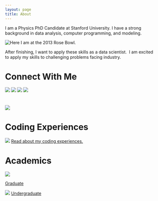 ```yaml
---
layout: page
title: About
---
```


I am a Physics PhD Candidate at Stanford University. I have a strong background in data analysis, computer programming, and modeling.

![Here I am at the 2013 Rose Bowl.](http://joshualande.com/wp-content/uploads/stanford_rosebowl_photo_2013-e1361222975696-940x689.jpg)

After finishing, I want to apply these skills as a data scientist.  I am excited to apply my skills to challenging problems facing industry.

# Connect With Me

<a href="https://plus.google.com/110027857211432852415/"><img src="http://joshualande.com/wp-content/uploads/googleplus.png" /></a> 
<a href="http://www.linkedin.com/in/joshualande"><img src="http://joshualande.com/wp-content/uploads/linkedin.png" /></a> 
<a href="https://www.facebook.com/joshualande"><img src="http://joshualande.com/wp-content/uploads/facebook.png" /></a> 
<a href="mailto:joshualande@gmail.com"><img src="http://joshualande.com/wp-content/uploads/email.png" /></a></h1>

<h1><a href="http://joshualande.com/wp-content/uploads/lande_resume_web.pdf"><img src="http://joshualande.com/wp-content/uploads/lande_resume_web-e1361389688925-940x635.jpg" /></a></h1>

# Coding Experiences

<a href="http://joshualande.com/coding/"><img src="http://joshualande.com/wp-content/uploads/print_summary-580x167.jpg" /></a> <a href="http://joshualande.com/coding/">Read about my coding experiences.</a>

# Academics

<a href="http://joshualande.com/academics/stanford-university/">
<img src="http://joshualande.com/wp-content/uploads/snr_rx_j1713_small.jpg" /></a> 

<a href="http://joshualande.com/academics/stanford-university/">Graduate</a>

<a href="http://joshualande.com/academics/marlboro-college/">

<img src="http://joshualande.com/wp-content/uploads/diffraction_data_small.jpeg" /></a> 
<a href="http://joshualande.com/academics/marlboro-college/">Undergraduate</a>
